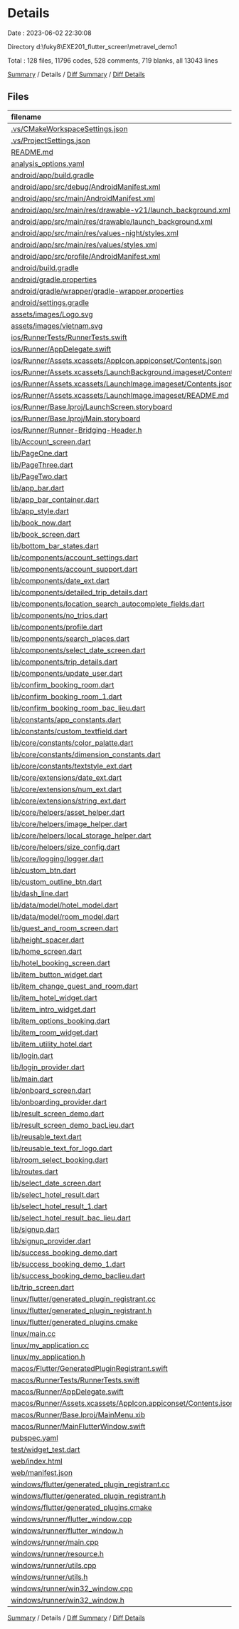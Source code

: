 # Details

Date : 2023-06-02 22:30:08

Directory d:\\fuky8\\EXE201_flutter_screen\\metravel_demo1

Total : 128 files,  11796 codes, 528 comments, 719 blanks, all 13043 lines

[Summary](results.md) / Details / [Diff Summary](diff.md) / [Diff Details](diff-details.md)

## Files
| filename | language | code | comment | blank | total |
| :--- | :--- | ---: | ---: | ---: | ---: |
| [.vs/CMakeWorkspaceSettings.json](/.vs/CMakeWorkspaceSettings.json) | JSON | 3 | 0 | 0 | 3 |
| [.vs/ProjectSettings.json](/.vs/ProjectSettings.json) | JSON | 3 | 0 | 0 | 3 |
| [README.md](/README.md) | Markdown | 10 | 0 | 7 | 17 |
| [analysis_options.yaml](/analysis_options.yaml) | YAML | 3 | 23 | 4 | 30 |
| [android/app/build.gradle](/android/app/build.gradle) | Gradle | 51 | 5 | 12 | 68 |
| [android/app/src/debug/AndroidManifest.xml](/android/app/src/debug/AndroidManifest.xml) | XML | 5 | 4 | 1 | 10 |
| [android/app/src/main/AndroidManifest.xml](/android/app/src/main/AndroidManifest.xml) | XML | 29 | 6 | 1 | 36 |
| [android/app/src/main/res/drawable-v21/launch_background.xml](/android/app/src/main/res/drawable-v21/launch_background.xml) | XML | 9 | 0 | 1 | 10 |
| [android/app/src/main/res/drawable/launch_background.xml](/android/app/src/main/res/drawable/launch_background.xml) | XML | 9 | 0 | 1 | 10 |
| [android/app/src/main/res/values-night/styles.xml](/android/app/src/main/res/values-night/styles.xml) | XML | 9 | 9 | 1 | 19 |
| [android/app/src/main/res/values/styles.xml](/android/app/src/main/res/values/styles.xml) | XML | 13 | 9 | 1 | 23 |
| [android/app/src/profile/AndroidManifest.xml](/android/app/src/profile/AndroidManifest.xml) | XML | 3 | 4 | 1 | 8 |
| [android/build.gradle](/android/build.gradle) | Gradle | 27 | 0 | 5 | 32 |
| [android/gradle.properties](/android/gradle.properties) | Properties | 3 | 0 | 1 | 4 |
| [android/gradle/wrapper/gradle-wrapper.properties](/android/gradle/wrapper/gradle-wrapper.properties) | Properties | 5 | 0 | 1 | 6 |
| [android/settings.gradle](/android/settings.gradle) | Gradle | 16 | 0 | 5 | 21 |
| [assets/images/Logo.svg](/assets/images/Logo.svg) | XML | 4 | 0 | 1 | 5 |
| [assets/images/vietnam.svg](/assets/images/vietnam.svg) | XML | 43 | 1 | 0 | 44 |
| [ios/RunnerTests/RunnerTests.swift](/ios/RunnerTests/RunnerTests.swift) | Swift | 7 | 2 | 4 | 13 |
| [ios/Runner/AppDelegate.swift](/ios/Runner/AppDelegate.swift) | Swift | 12 | 0 | 2 | 14 |
| [ios/Runner/Assets.xcassets/AppIcon.appiconset/Contents.json](/ios/Runner/Assets.xcassets/AppIcon.appiconset/Contents.json) | JSON | 122 | 0 | 1 | 123 |
| [ios/Runner/Assets.xcassets/LaunchBackground.imageset/Contents.json](/ios/Runner/Assets.xcassets/LaunchBackground.imageset/Contents.json) | JSON | 21 | 0 | 1 | 22 |
| [ios/Runner/Assets.xcassets/LaunchImage.imageset/Contents.json](/ios/Runner/Assets.xcassets/LaunchImage.imageset/Contents.json) | JSON | 23 | 0 | 1 | 24 |
| [ios/Runner/Assets.xcassets/LaunchImage.imageset/README.md](/ios/Runner/Assets.xcassets/LaunchImage.imageset/README.md) | Markdown | 3 | 0 | 2 | 5 |
| [ios/Runner/Base.lproj/LaunchScreen.storyboard](/ios/Runner/Base.lproj/LaunchScreen.storyboard) | XML | 43 | 1 | 1 | 45 |
| [ios/Runner/Base.lproj/Main.storyboard](/ios/Runner/Base.lproj/Main.storyboard) | XML | 25 | 1 | 1 | 27 |
| [ios/Runner/Runner-Bridging-Header.h](/ios/Runner/Runner-Bridging-Header.h) | C++ | 1 | 0 | 1 | 2 |
| [lib/Account_screen.dart](/lib/Account_screen.dart) | Dart | 108 | 16 | 6 | 130 |
| [lib/PageOne.dart](/lib/PageOne.dart) | Dart | 47 | 2 | 4 | 53 |
| [lib/PageThree.dart](/lib/PageThree.dart) | Dart | 94 | 2 | 5 | 101 |
| [lib/PageTwo.dart](/lib/PageTwo.dart) | Dart | 46 | 2 | 4 | 52 |
| [lib/app_bar.dart](/lib/app_bar.dart) | Dart | 27 | 0 | 2 | 29 |
| [lib/app_bar_container.dart](/lib/app_bar_container.dart) | Dart | 153 | 0 | 4 | 157 |
| [lib/app_style.dart](/lib/app_style.dart) | Dart | 6 | 0 | 2 | 8 |
| [lib/book_now.dart](/lib/book_now.dart) | Dart | 176 | 0 | 3 | 179 |
| [lib/book_screen.dart](/lib/book_screen.dart) | Dart | 887 | 9 | 6 | 902 |
| [lib/bottom_bar_states.dart](/lib/bottom_bar_states.dart) | Dart | 51 | 0 | 5 | 56 |
| [lib/components/account_settings.dart](/lib/components/account_settings.dart) | Dart | 278 | 2 | 6 | 286 |
| [lib/components/account_support.dart](/lib/components/account_support.dart) | Dart | 188 | 2 | 6 | 196 |
| [lib/components/date_ext.dart](/lib/components/date_ext.dart) | Dart | 11 | 0 | 4 | 15 |
| [lib/components/detailed_trip_details.dart](/lib/components/detailed_trip_details.dart) | Dart | 330 | 7 | 11 | 348 |
| [lib/components/location_search_autocomplete_fields.dart](/lib/components/location_search_autocomplete_fields.dart) | Dart | 166 | 4 | 10 | 180 |
| [lib/components/no_trips.dart](/lib/components/no_trips.dart) | Dart | 58 | 0 | 3 | 61 |
| [lib/components/profile.dart](/lib/components/profile.dart) | Dart | 123 | 1 | 4 | 128 |
| [lib/components/search_places.dart](/lib/components/search_places.dart) | Dart | 194 | 3 | 6 | 203 |
| [lib/components/select_date_screen.dart](/lib/components/select_date_screen.dart) | Dart | 78 | 0 | 3 | 81 |
| [lib/components/trip_details.dart](/lib/components/trip_details.dart) | Dart | 115 | 0 | 4 | 119 |
| [lib/components/update_user.dart](/lib/components/update_user.dart) | Dart | 30 | 0 | 7 | 37 |
| [lib/confirm_booking_room.dart](/lib/confirm_booking_room.dart) | Dart | 347 | 8 | 9 | 364 |
| [lib/confirm_booking_room_1.dart](/lib/confirm_booking_room_1.dart) | Dart | 352 | 8 | 10 | 370 |
| [lib/confirm_booking_room_bac_lieu.dart](/lib/confirm_booking_room_bac_lieu.dart) | Dart | 344 | 8 | 11 | 363 |
| [lib/constants/app_constants.dart](/lib/constants/app_constants.dart) | Dart | 32 | 0 | 8 | 40 |
| [lib/constants/custom_textfield.dart](/lib/constants/custom_textfield.dart) | Dart | 54 | 0 | 3 | 57 |
| [lib/core/constants/color_palatte.dart](/lib/core/constants/color_palatte.dart) | Dart | 20 | 0 | 4 | 24 |
| [lib/core/constants/dimension_constants.dart](/lib/core/constants/dimension_constants.dart) | Dart | 9 | 0 | 4 | 13 |
| [lib/core/constants/textstyle_ext.dart](/lib/core/constants/textstyle_ext.dart) | Dart | 65 | 4 | 19 | 88 |
| [lib/core/extensions/date_ext.dart](/lib/core/extensions/date_ext.dart) | Dart | 11 | 0 | 2 | 13 |
| [lib/core/extensions/num_ext.dart](/lib/core/extensions/num_ext.dart) | Dart | 16 | 0 | 5 | 21 |
| [lib/core/extensions/string_ext.dart](/lib/core/extensions/string_ext.dart) | Dart | 21 | 0 | 4 | 25 |
| [lib/core/helpers/asset_helper.dart](/lib/core/helpers/asset_helper.dart) | Dart | 40 | 2 | 2 | 44 |
| [lib/core/helpers/image_helper.dart](/lib/core/helpers/image_helper.dart) | Dart | 39 | 0 | 2 | 41 |
| [lib/core/helpers/local_storage_helper.dart](/lib/core/helpers/local_storage_helper.dart) | Dart | 21 | 0 | 7 | 28 |
| [lib/core/helpers/size_config.dart](/lib/core/helpers/size_config.dart) | Dart | 19 | 0 | 5 | 24 |
| [lib/core/logging/logger.dart](/lib/core/logging/logger.dart) | Dart | 13 | 2 | 2 | 17 |
| [lib/custom_btn.dart](/lib/custom_btn.dart) | Dart | 26 | 0 | 2 | 28 |
| [lib/custom_outline_btn.dart](/lib/custom_outline_btn.dart) | Dart | 40 | 0 | 2 | 42 |
| [lib/dash_line.dart](/lib/dash_line.dart) | Dart | 37 | 0 | 4 | 41 |
| [lib/data/model/hotel_model.dart](/lib/data/model/hotel_model.dart) | Dart | 18 | 0 | 2 | 20 |
| [lib/data/model/room_model.dart](/lib/data/model/room_model.dart) | Dart | 14 | 0 | 2 | 16 |
| [lib/guest_and_room_screen.dart](/lib/guest_and_room_screen.dart) | Dart | 58 | 0 | 7 | 65 |
| [lib/height_spacer.dart](/lib/height_spacer.dart) | Dart | 12 | 0 | 2 | 14 |
| [lib/home_screen.dart](/lib/home_screen.dart) | Dart | 554 | 7 | 7 | 568 |
| [lib/hotel_booking_screen.dart](/lib/hotel_booking_screen.dart) | Dart | 218 | 13 | 11 | 242 |
| [lib/item_button_widget.dart](/lib/item_button_widget.dart) | Dart | 36 | 0 | 4 | 40 |
| [lib/item_change_guest_and_room.dart](/lib/item_change_guest_and_room.dart) | Dart | 105 | 0 | 10 | 115 |
| [lib/item_hotel_widget.dart](/lib/item_hotel_widget.dart) | Dart | 132 | 0 | 5 | 137 |
| [lib/item_intro_widget.dart](/lib/item_intro_widget.dart) | Dart | 56 | 0 | 4 | 60 |
| [lib/item_options_booking.dart](/lib/item_options_booking.dart) | Dart | 57 | 0 | 4 | 61 |
| [lib/item_room_widget.dart](/lib/item_room_widget.dart) | Dart | 105 | 0 | 6 | 111 |
| [lib/item_utility_hotel.dart](/lib/item_utility_hotel.dart) | Dart | 44 | 0 | 5 | 49 |
| [lib/login.dart](/lib/login.dart) | Dart | 187 | 1 | 7 | 195 |
| [lib/login_provider.dart](/lib/login_provider.dart) | Dart | 9 | 0 | 2 | 11 |
| [lib/main.dart](/lib/main.dart) | Dart | 46 | 0 | 6 | 52 |
| [lib/onboard_screen.dart](/lib/onboard_screen.dart) | Dart | 54 | 5 | 5 | 64 |
| [lib/onboarding_provider.dart](/lib/onboarding_provider.dart) | Dart | 9 | 0 | 5 | 14 |
| [lib/result_screen_demo.dart](/lib/result_screen_demo.dart) | Dart | 464 | 19 | 7 | 490 |
| [lib/result_screen_demo_bacLieu.dart](/lib/result_screen_demo_bacLieu.dart) | Dart | 350 | 18 | 7 | 375 |
| [lib/reusable_text.dart](/lib/reusable_text.dart) | Dart | 17 | 0 | 4 | 21 |
| [lib/reusable_text_for_logo.dart](/lib/reusable_text_for_logo.dart) | Dart | 18 | 0 | 4 | 22 |
| [lib/room_select_booking.dart](/lib/room_select_booking.dart) | Dart | 224 | 3 | 6 | 233 |
| [lib/routes.dart](/lib/routes.dart) | Dart | 51 | 0 | 6 | 57 |
| [lib/select_date_screen.dart](/lib/select_date_screen.dart) | Dart | 63 | 1 | 4 | 68 |
| [lib/select_hotel_result.dart](/lib/select_hotel_result.dart) | Dart | 480 | 9 | 7 | 496 |
| [lib/select_hotel_result_1.dart](/lib/select_hotel_result_1.dart) | Dart | 367 | 11 | 8 | 386 |
| [lib/select_hotel_result_bac_lieu.dart](/lib/select_hotel_result_bac_lieu.dart) | Dart | 458 | 13 | 7 | 478 |
| [lib/signup.dart](/lib/signup.dart) | Dart | 179 | 1 | 6 | 186 |
| [lib/signup_provider.dart](/lib/signup_provider.dart) | Dart | 16 | 25 | 11 | 52 |
| [lib/success_booking_demo.dart](/lib/success_booking_demo.dart) | Dart | 313 | 11 | 10 | 334 |
| [lib/success_booking_demo_1.dart](/lib/success_booking_demo_1.dart) | Dart | 290 | 11 | 9 | 310 |
| [lib/success_booking_demo_baclieu.dart](/lib/success_booking_demo_baclieu.dart) | Dart | 290 | 11 | 9 | 310 |
| [lib/trip_screen.dart](/lib/trip_screen.dart) | Dart | 127 | 18 | 6 | 151 |
| [linux/flutter/generated_plugin_registrant.cc](/linux/flutter/generated_plugin_registrant.cc) | C++ | 7 | 4 | 5 | 16 |
| [linux/flutter/generated_plugin_registrant.h](/linux/flutter/generated_plugin_registrant.h) | C++ | 5 | 5 | 6 | 16 |
| [linux/flutter/generated_plugins.cmake](/linux/flutter/generated_plugins.cmake) | CMake | 19 | 0 | 6 | 25 |
| [linux/main.cc](/linux/main.cc) | C++ | 5 | 0 | 2 | 7 |
| [linux/my_application.cc](/linux/my_application.cc) | C++ | 74 | 11 | 20 | 105 |
| [linux/my_application.h](/linux/my_application.h) | C++ | 7 | 7 | 5 | 19 |
| [macos/Flutter/GeneratedPluginRegistrant.swift](/macos/Flutter/GeneratedPluginRegistrant.swift) | Swift | 8 | 3 | 4 | 15 |
| [macos/RunnerTests/RunnerTests.swift](/macos/RunnerTests/RunnerTests.swift) | Swift | 7 | 2 | 4 | 13 |
| [macos/Runner/AppDelegate.swift](/macos/Runner/AppDelegate.swift) | Swift | 8 | 0 | 2 | 10 |
| [macos/Runner/Assets.xcassets/AppIcon.appiconset/Contents.json](/macos/Runner/Assets.xcassets/AppIcon.appiconset/Contents.json) | JSON | 68 | 0 | 1 | 69 |
| [macos/Runner/Base.lproj/MainMenu.xib](/macos/Runner/Base.lproj/MainMenu.xib) | XML | 343 | 0 | 1 | 344 |
| [macos/Runner/MainFlutterWindow.swift](/macos/Runner/MainFlutterWindow.swift) | Swift | 12 | 0 | 4 | 16 |
| [pubspec.yaml](/pubspec.yaml) | YAML | 34 | 55 | 13 | 102 |
| [test/widget_test.dart](/test/widget_test.dart) | Dart | 14 | 10 | 7 | 31 |
| [web/index.html](/web/index.html) | HTML | 98 | 16 | 18 | 132 |
| [web/manifest.json](/web/manifest.json) | JSON | 35 | 0 | 1 | 36 |
| [windows/flutter/generated_plugin_registrant.cc](/windows/flutter/generated_plugin_registrant.cc) | C++ | 6 | 4 | 5 | 15 |
| [windows/flutter/generated_plugin_registrant.h](/windows/flutter/generated_plugin_registrant.h) | C++ | 5 | 5 | 6 | 16 |
| [windows/flutter/generated_plugins.cmake](/windows/flutter/generated_plugins.cmake) | CMake | 19 | 0 | 6 | 25 |
| [windows/runner/flutter_window.cpp](/windows/runner/flutter_window.cpp) | C++ | 48 | 4 | 15 | 67 |
| [windows/runner/flutter_window.h](/windows/runner/flutter_window.h) | C++ | 20 | 5 | 9 | 34 |
| [windows/runner/main.cpp](/windows/runner/main.cpp) | C++ | 30 | 4 | 10 | 44 |
| [windows/runner/resource.h](/windows/runner/resource.h) | C++ | 9 | 6 | 2 | 17 |
| [windows/runner/utils.cpp](/windows/runner/utils.cpp) | C++ | 54 | 2 | 10 | 66 |
| [windows/runner/utils.h](/windows/runner/utils.h) | C++ | 8 | 6 | 6 | 20 |
| [windows/runner/win32_window.cpp](/windows/runner/win32_window.cpp) | C++ | 210 | 24 | 55 | 289 |
| [windows/runner/win32_window.h](/windows/runner/win32_window.h) | C++ | 48 | 31 | 24 | 103 |

[Summary](results.md) / Details / [Diff Summary](diff.md) / [Diff Details](diff-details.md)